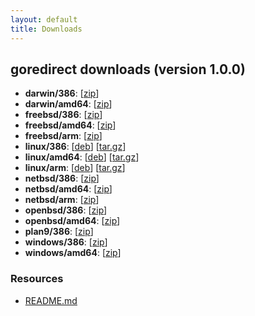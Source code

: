 ```yaml
---
layout: default
title: Downloads
---
```




goredirect downloads (version 1.0.0)
-------------

 * **darwin/386**: [[zip](darwin_386/goredirect_1.0.0_darwin_386.zip)]
 * **darwin/amd64**: [[zip](darwin_amd64/goredirect_1.0.0_darwin_amd64.zip)]
 * **freebsd/386**: [[zip](freebsd_386/goredirect_1.0.0_freebsd_386.zip)]
 * **freebsd/amd64**: [[zip](freebsd_amd64/goredirect_1.0.0_freebsd_amd64.zip)]
 * **freebsd/arm**: [[zip](freebsd_arm/goredirect_1.0.0_freebsd_arm.zip)]
 * **linux/386**: [[deb](linux_386/goredirect_1.0.0_i386.deb)] [[tar.gz](linux_386/goredirect_1.0.0_linux_386.tar.gz)]
 * **linux/amd64**: [[deb](linux_amd64/goredirect_1.0.0_amd64.deb)] [[tar.gz](linux_amd64/goredirect_1.0.0_linux_amd64.tar.gz)]
 * **linux/arm**: [[deb](linux_arm/goredirect_1.0.0_armel.deb)] [[tar.gz](linux_arm/goredirect_1.0.0_linux_arm.tar.gz)]
 * **netbsd/386**: [[zip](netbsd_386/goredirect_1.0.0_netbsd_386.zip)]
 * **netbsd/amd64**: [[zip](netbsd_amd64/goredirect_1.0.0_netbsd_amd64.zip)]
 * **netbsd/arm**: [[zip](netbsd_arm/goredirect_1.0.0_netbsd_arm.zip)]
 * **openbsd/386**: [[zip](openbsd_386/goredirect_1.0.0_openbsd_386.zip)]
 * **openbsd/amd64**: [[zip](openbsd_amd64/goredirect_1.0.0_openbsd_amd64.zip)]
 * **plan9/386**: [[zip](plan9_386/goredirect_1.0.0_plan9_386.zip)]
 * **windows/386**: [[zip](windows_386/goredirect_1.0.0_windows_386.zip)]
 * **windows/amd64**: [[zip](windows_amd64/goredirect_1.0.0_windows_amd64.zip)]

### Resources
 * [README.md](README.md)

